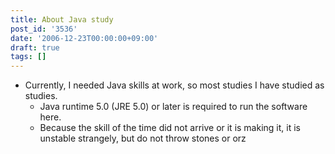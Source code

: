 ```yaml
---
title: About Java study
post_id: '3536'
date: '2006-12-23T00:00:00+09:00'
draft: true
tags: []
---
```


*   Currently, I needed Java skills at work, so most studies I have studied as studies.
    *   Java runtime 5.0 (JRE 5.0) or later is required to run the software here.
    *   Because the skill of the time did not arrive or it is making it, it is unstable strangely, but do not throw stones or orz
